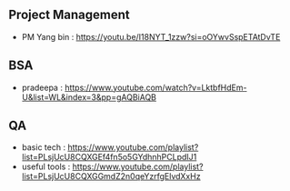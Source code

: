 ## Project Management
* PM Yang bin : https://youtu.be/I18NYT_1zzw?si=oOYwvSspETAtDvTE

## BSA
* pradeepa : https://www.youtube.com/watch?v=LktbfHdEm-U&list=WL&index=3&pp=gAQBiAQB

## QA
* basic tech : https://www.youtube.com/playlist?list=PLsjUcU8CQXGEf4fn5o5GYdhnhPCLpdIJ1
* useful tools : https://www.youtube.com/playlist?list=PLsjUcU8CQXGGmdZ2n0qeYzrfgElvdXxHz
